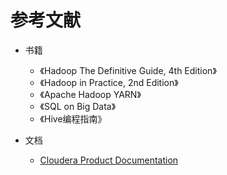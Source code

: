 # 参考文献

* 书籍
  * 《Hadoop The Definitive Guide, 4th Edition》
  * 《Hadoop in Practice, 2nd Edition》
  * 《Apache Hadoop YARN》
  * 《SQL on Big Data》
  * 《Hive编程指南》

* 文档
  * [Cloudera Product Documentation](https://www.cloudera.com/documentation.html)